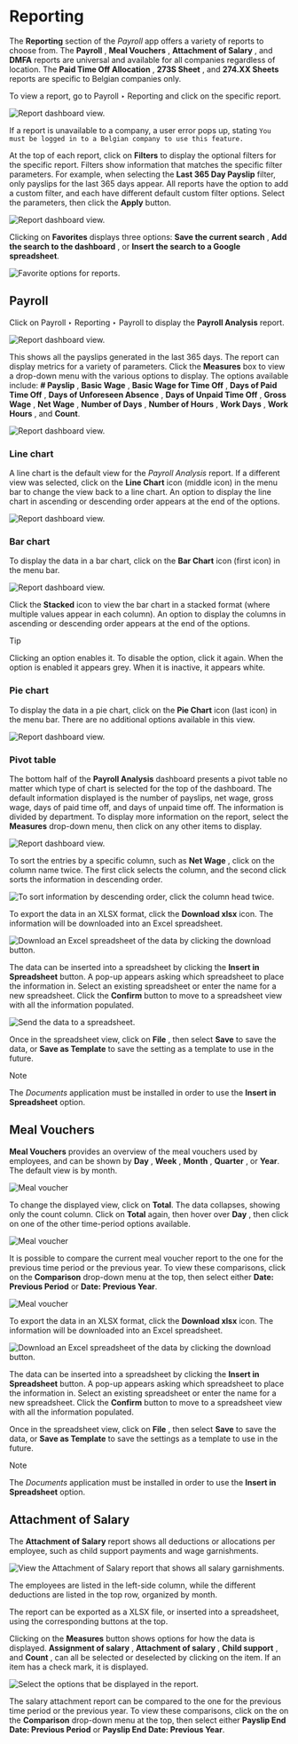 # Reporting

The **Reporting** section of the _Payroll_ app offers a variety of reports to
choose from. The **Payroll** , **Meal Vouchers** , **Attachment of Salary** ,
and **DMFA** reports are universal and available for all companies regardless
of location. The **Paid Time Off Allocation** , **273S Sheet** , and **274.XX
Sheets** reports are specific to Belgian companies only.

To view a report, go to Payroll ‣ Reporting and click on the specific report.

![Report dashboard view.](../../../_images/reports.png)

If a report is unavailable to a company, a user error pops up, stating `You
must be logged in to a Belgian company to use this feature.`

At the top of each report, click on **Filters** to display the optional
filters for the specific report. Filters show information that matches the
specific filter parameters. For example, when selecting the **Last 365 Day
Payslip** filter, only payslips for the last 365 days appear. All reports have
the option to add a custom filter, and each have different default custom
filter options. Select the parameters, then click the **Apply** button.

![Report dashboard view.](../../../_images/custom-filter1.png)

Clicking on **Favorites** displays three options: **Save the current search**
, **Add the search to the dashboard** , or **Insert the search to a Google
spreadsheet**.

![Favorite options for reports.](../../../_images/favorites.png)

## Payroll

Click on Payroll ‣ Reporting ‣ Payroll to display the **Payroll Analysis**
report.

![Report dashboard view.](../../../_images/payroll-report.png)

This shows all the payslips generated in the last 365 days. The report can
display metrics for a variety of parameters. Click the **Measures** box to
view a drop-down menu with the various options to display. The options
available include: **# Payslip** , **Basic Wage** , **Basic Wage for Time
Off** , **Days of Paid Time Off** , **Days of Unforeseen Absence** , **Days of
Unpaid Time Off** , **Gross Wage** , **Net Wage** , **Number of Days** ,
**Number of Hours** , **Work Days** , **Work Hours** , and **Count**.

![Report dashboard view.](../../../_images/measures1.png)

### Line chart

A line chart is the default view for the _Payroll Analysis_ report. If a
different view was selected, click on the **Line Chart** icon (middle icon) in
the menu bar to change the view back to a line chart. An option to display the
line chart in ascending or descending order appears at the end of the options.

![Report dashboard view.](../../../_images/line-chart.png)

### Bar chart

To display the data in a bar chart, click on the **Bar Chart** icon (first
icon) in the menu bar.

![Report dashboard view.](../../../_images/bar-chart.png)

Click the **Stacked** icon to view the bar chart in a stacked format (where
multiple values appear in each column). An option to display the columns in
ascending or descending order appears at the end of the options.

<div class="alert alert-info">
<p class="alert-title">
Tip</p><p>Clicking an option enables it. To disable the option, click it again. When the option is enabled
it appears grey. When it is inactive, it appears white.</p>
</div>

### Pie chart

To display the data in a pie chart, click on the **Pie Chart** icon (last
icon) in the menu bar. There are no additional options available in this view.

![Report dashboard view.](../../../_images/pie-chart.png)

### Pivot table

The bottom half of the **Payroll Analysis** dashboard presents a pivot table
no matter which type of chart is selected for the top of the dashboard. The
default information displayed is the number of payslips, net wage, gross wage,
days of paid time off, and days of unpaid time off. The information is divided
by department. To display more information on the report, select the
**Measures** drop-down menu, then click on any other items to display.

![Report dashboard view.](../../../_images/measures-bottom.png)

To sort the entries by a specific column, such as **Net Wage** , click on the
column name twice. The first click selects the column, and the second click
sorts the information in descending order.

![To sort information by descending order, click the column head
twice.](../../../_images/net-wage.png)

To export the data in an XLSX format, click the **Download xlsx** icon. The
information will be downloaded into an Excel spreadsheet.

![Download an Excel spreadsheet of the data by clicking the download
button.](../../../_images/export1.png)

The data can be inserted into a spreadsheet by clicking the **Insert in
Spreadsheet** button. A pop-up appears asking which spreadsheet to place the
information in. Select an existing spreadsheet or enter the name for a new
spreadsheet. Click the **Confirm** button to move to a spreadsheet view with
all the information populated.

![Send the data to a spreadsheet.](../../../_images/spreadsheet.png)

Once in the spreadsheet view, click on **File** , then select **Save** to save
the data, or **Save as Template** to save the setting as a template to use in
the future.

<div class="alert alert-primary">
<p class="alert-title">
Note</p><p>The <em>Documents</em> application must be installed in order to use the <b>Insert in
Spreadsheet</b> option.</p>
</div>

## Meal Vouchers

**Meal Vouchers** provides an overview of the meal vouchers used by employees,
and can be shown by **Day** , **Week** , **Month** , **Quarter** , or
**Year**. The default view is by month.

![Meal voucher](../../../_images/meal-vouchers.png)

To change the displayed view, click on **Total**. The data collapses, showing
only the count column. Click on **Total** again, then hover over **Day** ,
then click on one of the other time-period options available.

![Meal voucher](../../../_images/voucher-day.png)

It is possible to compare the current meal voucher report to the one for the
previous time period or the previous year. To view these comparisons, click on
the **Comparison** drop-down menu at the top, then select either **Date:
Previous Period** or **Date: Previous Year**.

![Meal voucher](../../../_images/meal-comparison.png)

To export the data in an XLSX format, click the **Download xlsx** icon. The
information will be downloaded into an Excel spreadsheet.

![Download an Excel spreadsheet of the data by clicking the download
button.](../../../_images/voucher-download.png)

The data can be inserted into a spreadsheet by clicking the **Insert in
Spreadsheet** button. A pop-up appears asking which spreadsheet to place the
information in. Select an existing spreadsheet or enter the name for a new
spreadsheet. Click the **Confirm** button to move to a spreadsheet view with
all the information populated.

Once in the spreadsheet view, click on **File** , then select **Save** to save
the data, or **Save as Template** to save the settings as a template to use in
the future.

<div class="alert alert-primary">
<p class="alert-title">
Note</p><p>The <em>Documents</em> application must be installed in order to use the <b>Insert in
Spreadsheet</b> option.</p>
</div>

## Attachment of Salary

The **Attachment of Salary** report shows all deductions or allocations per
employee, such as child support payments and wage garnishments.

![View the Attachment of Salary report that shows all salary
garnishments.](../../../_images/attachment-of-salary.png)

The employees are listed in the left-side column, while the different
deductions are listed in the top row, organized by month.

The report can be exported as a XLSX file, or inserted into a spreadsheet,
using the corresponding buttons at the top.

Clicking on the **Measures** button shows options for how the data is
displayed. **Assignment of salary** , **Attachment of salary** , **Child
support** , and **Count** , can all be selected or deselected by clicking on
the item. If an item has a check mark, it is displayed.

![Select the options that be displayed in the
report.](../../../_images/attachment-measures.png)

The salary attachment report can be compared to the one for the previous time
period or the previous year. To view these comparisons, click on the on the
**Comparison** drop-down menu at the top, then select either **Payslip End
Date: Previous Period** or **Payslip End Date: Previous Year**.


